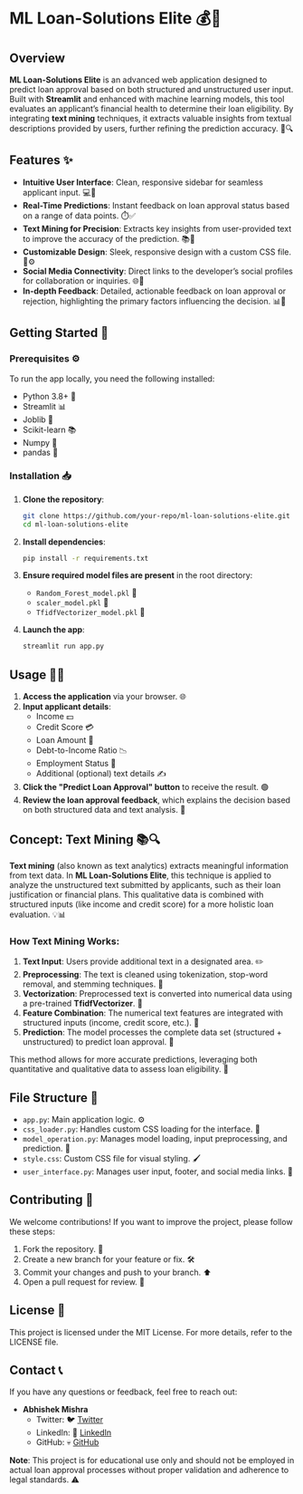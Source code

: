 # ML Loan-Solutions Elite 💰🚀

## Overview

**ML Loan-Solutions Elite** is an advanced web application designed to predict loan approval based on both structured and unstructured user input. Built with **Streamlit** and enhanced with machine learning models, this tool evaluates an applicant’s financial health to determine their loan eligibility. By integrating **text mining** techniques, it extracts valuable insights from textual descriptions provided by users, further refining the prediction accuracy. 🧠🔍

## Features ✨

- **Intuitive User Interface**: Clean, responsive sidebar for seamless applicant input. 💻📱
- **Real-Time Predictions**: Instant feedback on loan approval status based on a range of data points. ⏱️✅
- **Text Mining for Precision**: Extracts key insights from user-provided text to improve the accuracy of the prediction. 📚🔎
- **Customizable Design**: Sleek, responsive design with a custom CSS file. 🎨⚙️
- **Social Media Connectivity**: Direct links to the developer’s social profiles for collaboration or inquiries. 🌐🤝
- **In-depth Feedback**: Detailed, actionable feedback on loan approval or rejection, highlighting the primary factors influencing the decision. 📊💬

## Getting Started 🚀

### Prerequisites ⚙️

To run the app locally, you need the following installed:

- Python 3.8+ 🐍
- Streamlit 📊
- Joblib 🔧
- Scikit-learn 📚
- Numpy 🔢
- pandas 🐼

### Installation 📥

1. **Clone the repository**:
    ```bash
    git clone https://github.com/your-repo/ml-loan-solutions-elite.git
    cd ml-loan-solutions-elite
    ```

2. **Install dependencies**:
    ```bash
    pip install -r requirements.txt
    ```

3. **Ensure required model files are present** in the root directory:
    - `Random_Forest_model.pkl` 🌲
    - `scaler_model.pkl` 📏
    - `TfidfVectorizer_model.pkl` 🧮

4. **Launch the app**:
    ```bash
    streamlit run app.py
    ```

## Usage 🧑‍💻

1. **Access the application** via your browser. 🌐
2. **Input applicant details**:
   - Income 💵
   - Credit Score 💳
   - Loan Amount 💸
   - Debt-to-Income Ratio 📉
   - Employment Status 👔
   - Additional (optional) text details ✍️
3. **Click the "Predict Loan Approval" button** to receive the result. 🟢
4. **Review the loan approval feedback**, which explains the decision based on both structured data and text analysis. 📝

## Concept: Text Mining 📚🔍

**Text mining** (also known as text analytics) extracts meaningful information from text data. In **ML Loan-Solutions Elite**, this technique is applied to analyze the unstructured text submitted by applicants, such as their loan justification or financial plans. This qualitative data is combined with structured inputs (like income and credit score) for a more holistic loan evaluation. 💡📊

### How Text Mining Works:

1. **Text Input**: Users provide additional text in a designated area. ✏️
2. **Preprocessing**: The text is cleaned using tokenization, stop-word removal, and stemming techniques. 🧹
3. **Vectorization**: Preprocessed text is converted into numerical data using a pre-trained **TfidfVectorizer**. 🧮
4. **Feature Combination**: The numerical text features are integrated with structured inputs (income, credit score, etc.). 🔗
5. **Prediction**: The model processes the complete data set (structured + unstructured) to predict loan approval. 🔮

This method allows for more accurate predictions, leveraging both quantitative and qualitative data to assess loan eligibility. 💯

## File Structure 📂

- `app.py`: Main application logic. ⚙️
- `css_loader.py`: Handles custom CSS loading for the interface. 🎨
- `model_operation.py`: Manages model loading, input preprocessing, and prediction. 🔧
- `style.css`: Custom CSS file for visual styling. 🖌️
- `user_interface.py`: Manages user input, footer, and social media links. 📱

## Contributing 🤝

We welcome contributions! If you want to improve the project, please follow these steps:

1. Fork the repository. 🍴
2. Create a new branch for your feature or fix. 🛠️
3. Commit your changes and push to your branch. ⬆️
4. Open a pull request for review. 📩

## License 📜

This project is licensed under the MIT License. For more details, refer to the LICENSE file.

## Contact 📞

If you have any questions or feedback, feel free to reach out:

- **Abhishek Mishra**
  - Twitter: 🐦 [Twitter](https://twitter.com/your-profile)
  - LinkedIn: 💼 [LinkedIn](https://www.linkedin.com/in/your-profile)
  - GitHub: 💀 [GitHub](https://github.com/your-profile)

**Note**: This project is for educational use only and should not be employed in actual loan approval processes without proper validation and adherence to legal standards. ⚠️
